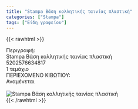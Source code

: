 ```yaml
---
title: "Stampa Βάση κολλητικής ταινίας πλαστική"
categories: ["Stampa"]
tags: ["Είδη γραφείου"]
---
```

{{< rawhtml >}}

<div class="sload654"><div class="product"><div id="sistatika">Περιγραφή:</div><div class="alltext">Stampa Βάση κολλητικής ταινίας πλαστική</div><div id="barcode"><div id="barimage1"></div><span id="bartext">5202576634817</span></div><div id="varos"><div id="temimg"></div><span id="varostext">1 τεμάχιο</span></div><div id="kivotio">ΠΕΡΙΕΧΟΜΕΝΟ ΚΙΒΩΤΙΟΥ:<br>Αναμένεται</div><br><div class="pimg"><img alt="Stampa Βάση κολλητικής ταινίας πλαστική" title="Stampa Βάση κολλητικής ταινίας πλαστική" src="/media/images/stampa-bash-kollhtikhs-tainias-plastikh.jpg"></div></div></div>
{{< /rawhtml >}}


